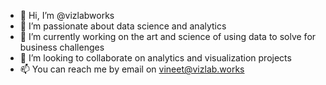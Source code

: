 - 👋 Hi, I’m @vizlabworks
- 👀 I’m passionate about data science and analytics
- 🌱 I’m currently working on the art and science of using data to solve for business challenges
- 💞️ I’m looking to collaborate on analytics and visualization projects
- 📫 You can reach me by email on vineet@vizlab.works

<!---
vizlabworks/vizlabworks is a ✨ special ✨ repository because its `README.md` (this file) appears on your GitHub profile.
You can click the Preview link to take a look at your changes.
--->
